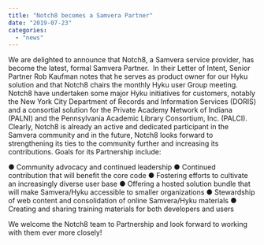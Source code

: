 ```yaml
---
title: "Notch8 becomes a Samvera Partner"
date: "2019-07-23"
categories: 
  - "news"
---
```


We are delighted to announce that Notch8, a Samvera service provider, has become the latest, formal Samvera Partner.  In their Letter of Intent, Senior Partner Rob Kaufman notes that he serves as product owner for our Hyku solution and that Notch8 chairs the monthly Hyku user Group meeting.  Notch8 have undertaken some major Hyku initiatives for customers, notably the New York City Department of Records and Information Services (DORIS) and a consortial solution for the Private Academy Network of Indiana (PALNI) and the Pennsylvania Academic Library Consortium, Inc. (PALCI).  Clearly, Notch8 is already an active and dedicated participant in the Samvera community and in the future, Notch8 looks forward to strengthening its ties to the community further and increasing its contributions. Goals for its Partnership include:

● Community advocacy and continued leadership ● Continued contribution that will benefit the core code ● Fostering efforts to cultivate an increasingly diverse user base ● Offering a hosted solution bundle that will make Samvera/Hyku accessible to smaller organizations ● Stewardship of web content and consolidation of online Samvera/Hyku materials ● Creating and sharing training materials for both developers and users

We welcome the Notch8 team to Partnership and look forward to working with them ever more closely!
